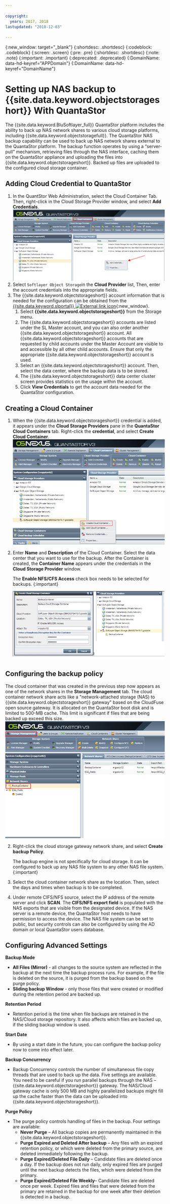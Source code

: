 ```yaml
---

copyright:
  years: 2017, 2018
lastupdated: "2018-12-03"

---
```

{:new_window: target="_blank"}
{:shortdesc: .shortdesc}
{:codeblock: .codeblock}
{:screen: .screen}
{:pre: .pre}
{:shortdesc: .shortdesc}
{:note: .note}
{:important: .important}
{:deprecated: .deprecated}
{:DomainName: data-hd-keyref="APPDomain"}
{:DomainName: data-hd-keyref="DomainName"}


# Setting up NAS backup to {{site.data.keyword.objectstorageshort}} With QuantaStor

The {{site.data.keyword.BluSoftlayer_full}} QuantaStor platform includes the ability to back up NAS network shares to various cloud storage platforms, including {{site.data.keyword.objectstoragefull}}. The QuantaStor NAS backup capability can be used to back up NAS network shares external to the QuantaStor platform. The backup function operates by using a “server-pull” mechanism, retrieving files through the NAS interface, caching them on the QuantaStor appliance and uploading the files into {{site.data.keyword.objectstorageshort}}. Backed up files are uploaded to the configured cloud storage container.


## Adding Cloud Credential to QuantaStor

1. In the QuantStor Web Administration, select the Cloud Container Tab. Then, right-click in the Cloud Storage Provider window, and select **Add Credentials**.<br/>![Add Credentials](/images/add_credentials.png)
2. Select `Softlayer Object Storage`in the **Cloud Provider** list, Then, enter the account credentials into the appropriate fields.
3. The {{site.data.keyword.objectstorageshort}} account information that is needed for the configuration can be obtained from the [{{site.data.keyword.slportal}} ![External link icon](../../icons/launch-glyph.svg "External link icon")](https://control.softlayer.com/){:new_window}.
    1. Select **{{site.data.keyword.objectstorageshort}}** from the Storage menu.
    2. The {{site.data.keyword.objectstorageshort}} accounts are listed under the SL Master account, and you can also order another {{site.data.keyword.objectstorageshort}} account. All {{site.data.keyword.objectstorageshort}} accounts that are requested by child accounts under the Master Account are visible to and accessible by all other child accounts. Ensure that only the appropriate {{site.data.keyword.objectstorageshort}} account is used.
    3. Select an {{site.data.keyword.objectstorageshort}} account. Then, select the data center, where the backup data is to be stored.
    4. The {{site.data.keyword.objectstorageshort}} data center cluster screen provides statistics on the usage within the account.
    5. Click **View Credentials** to get the account data needed for the QuantaStor configuration.

## Creating a Cloud Container

1. When the {{site.data.keyword.objectstorageshort}} credential is added, it appears under the **Cloud Storage Providers** pane in the **QuantaStor Cloud Containers** tab. Right-click the **credential**, and select **Create Cloud Container**.<br/>![Cloud Container](/images/cloud_container.png)
2. Enter **Name** and **Description** of the Cloud Container. Select the data center that you want to use for the backup. After the Container is created, the **Container Name** appears under the credentials in the **Cloud Storage Provider** window.

   The **Enable NFS/CFS Access** check box needs to be selected for backups.
   {:important}

   ![Enabling NFS/CFS Access](/images/NFS_CFS.png)


## Configuring the backup policy

The cloud container that was created in the previous step now appears as one of the network shares in the **Storage Management** tab. The cloud container network share acts like a "network-attached storage (NAS) to {{site.data.keyword.objectstorageshort}} gateway" based on the CloudFuse open source gateway. It is allocated on the QuantaStor boot disk and is limited to 500-MB cache. This limit is significant if files that are being backed up exceed this size.<br/> ![backup](/images/backup.png)

2. Right-click the cloud storage gateway network share, and select **Create backup Policy**.

   The backup engine is not specifically for cloud storage. It can be configured to back up any NAS file system to any other NAS file system.
   {:important}
3. Select the cloud container network share as the location. Then, select the days and times when backup is to be completed.
4. Under remote CIFS/NFS source, select the IP address of the remote server and click **SCAN**. The **CIFS/NFS export field** is populated with the NAS exports that are visible from the designated device. If the NAS server is a remote device, the QuantaStor host needs to have permission to access the device. The NAS file system can be set to public, but security controls can also be configured by using the AD domain or local QuantaStor users database.

## Configuring Advanced Settings

**Backup Mode**
 - **All Files (Mirror)** - all changes to the source system are reflected in the backup at the next time the backup process runs. For example, if the file is deleted on the source, it is purged from the backup based on the purge policy.
 - **Sliding backup Window** - only those files that were created or modified during the retention period are backed up.

**Retention Period**
 - Retention period is the time when file backups are retained in the NAS/Cloud storage repository. It also affects which files are backed up, if the sliding backup window is used.

**Start Date**
 - By using a start date in the future, you can configure the backup policy now to come into effect later.

**Backup Concurrency**
 - Backup Concurrency controls the number of simultaneous file copy threads that are used to back up the data. Five settings are available. You need to be careful if you run parallel backups through the NAS – {{site.data.keyword.objectstorageshort}} gateway. The NAS/Cloud gateway cache is only 500 MB and highly parallelized backups might fill up the cache faster than the data can be uploaded into {{site.data.keyword.objectstorageshort}}.

**Purge Policy**
 - The purge policy controls handling of files in the backup. Four settings are available:
    - **Never Purge** – All backup copies are permanently maintained in the {{site.data.keyword.objectstorageshort}}.
    - **Purge Expired and Deleted After backup** – Any files with an expired retention policy, or which were deleted from the primary source, are deleted immediately following the backup.
    - **Purge Expired/Deleted File Daily** – Candidate files are deleted once a day. If the backup does not run daily, only expired files are purged until the next backup detects the files, which were deleted from the primary.
    - **Purge Expired/Deleted File Weekly**– Candidate files are deleted once per week. Expired files and files that were deleted from the primary are retained in the backup for one week after their deletion is detected in a backup.
